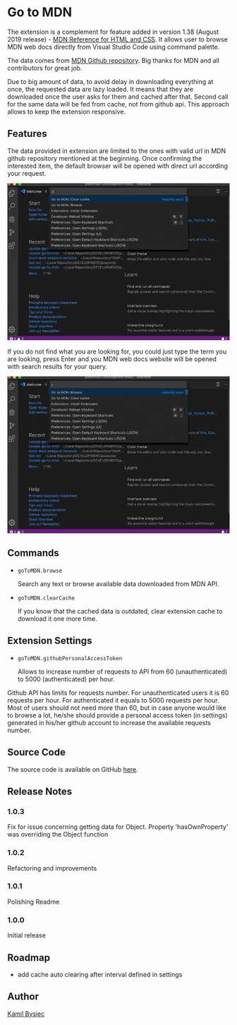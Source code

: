 # Go to MDN

The extension is a complement for feature added in version 1.38 (August 2019 release) - [MDN Reference for HTML and CSS](https://code.visualstudio.com/updates/v1_38#_mdn-reference-for-html-and-css).
It allows user to browse MDN web docs directly from Visual Studio Code using command palette.

The data comes from [MDN Github repository](https://github.com/mdn/browser-compat-data).
Big thanks for MDN and all contributors for great job.

Due to big amount of data, to avoid delay in downloading everything at once, the requested data are lazy loaded.
It means that they are downloaded once the user asks for them and cached after that.
Second call for the same data will be fed from cache, not from github api.
This approach allows to keep the extension responsive.

## Features

The data provided in extension are limited to the ones with valid url in MDN github repository mentioned at the beginning.
Once confirming the interested item, the default browser will be opened with direct url according your request.

![Preview of the browse feature](img/browse.gif)

If you do not find what you are looking for, you could just type the term you are looking, press Enter and you MDN web docs
website will be opened with search results for your query.

![Preview of the search feature](img/search.gif)

## Commands

* `goToMDN.browse`

  Search any text or browse available data downloaded from MDN API.

* `goToMDN.clearCache`

  If you know that the cached data is outdated, clear extension cache to download it one more time.

## Extension Settings

* `goToMDN.githubPersonalAccessToken`

  Allows to increase number of requests to API from 60 (unauthenticated) to 5000 (authenticated) per hour.

Github API has limits for requests number. For unauthenticated users it is 60 requests per hour.
For authenticated it equals to 5000 requests per hour.
Most of users should not need more than 60, but in case anyone would like to browse a lot, he/she should
provide a personal access token (in settings) generated in his/her github account to increase the available
requests number.

## Source Code

The source code is available on GitHub [here](https://github.com/AgilePlayers/vscode-go-to-mdn).

## Release Notes

### 1.0.3

Fix for issue concerning getting data for Object. Property 'hasOwnProperty' was overriding the Object function

### 1.0.2

Refactoring and improvements

### 1.0.1

Polishing Readme

### 1.0.0

Initial release

## Roadmap
* add cache auto clearing after interval defined in settings

## Author
[Kamil Bysiec](https://github.com/kbysiec)
